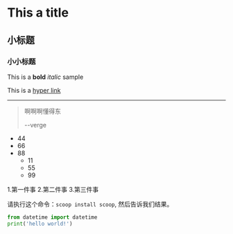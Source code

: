# This a title

## 小标题

### 小小标题

This is a **bold** *italic* sample

This is a [hyper link](More.md)


---

>啊啊啊懂得东
>
>
>
>--verge


- 44
- 66
- 88
    * 11
    * 55
    * 99

1.第一件事
2.第二件事
3.第三件事


请执行这个命令：`scoop install scoop`, 然后告诉我们结果。

```python
from datetime import datetime
print('hello world!')
```

